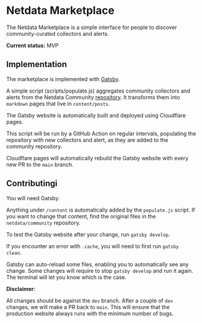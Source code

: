 # Netdata Marketplace

The Netdata Marketplace is a simple interface for people to discover community-curated collectors and alerts.

**Current status:** MVP

## Implementation

The marketplace is implemented with [Gatsby](https://www.gatsbyjs.com/).

A simple script (scripts/populate.js) aggregates community collectors and alerts from the Netdata Community [repository](https://github.com/netdata/community). It transforms them into `markdown` pages that live in  `content/posts`.

The Gatsby website is automatically built and deployed using Cloudflare pages.


This script will be run by a GitHub Action on regular intervals, populating the repository with new  collectors and alert, as they are added to the community repository.

Cloudflare pages will automatically rebuild the Gatsby website with every new PR to the `main` branch.
## Contributingi

You will need Gatsby.

Anything  under `/content`  is automatically added by the `populate.js` script. If you want to change that content, find the original files in the `netdata/community` repository.

To test the Gatsby website after your change, run `gatsby develop`.

If you encounter an error with `.cache`, you will need to first run `gatsby clean`.

Gatsby can auto-reload some files, enabling you to automatically see any change. Some changes will require to stop `gatsby develop` and run it again. The terminal will let you know which is the case.

**Disclaimer**:

All changes should be against the `dev` branch. After a couple of `dev` changes, we will make a PR back to `main`. This will ensure that the production website always runs with the minimum number of bugs.


